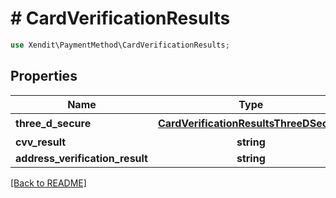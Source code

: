 # # CardVerificationResults


```php
use Xendit\PaymentMethod\CardVerificationResults;
```

## Properties

| Name | Type | Required | Description | Examples |
|------------|:-------------:|:-------------:|-------------|:-------------:|
| **three_d_secure** | [**CardVerificationResultsThreeDSecure**](CardVerificationResultsThreeDSecure.md) | ☑️ |  | null |
| **cvv_result** | **string** |  |  | null |
| **address_verification_result** | **string** |  |  | null |


[[Back to README]](../../README.md)
